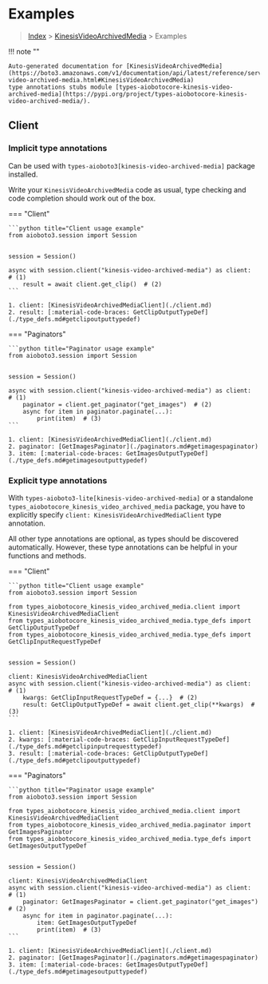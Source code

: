 # Examples

> [Index](../README.md) > [KinesisVideoArchivedMedia](./README.md) > Examples

!!! note ""

    Auto-generated documentation for [KinesisVideoArchivedMedia](https://boto3.amazonaws.com/v1/documentation/api/latest/reference/services/kinesis-video-archived-media.html#KinesisVideoArchivedMedia)
    type annotations stubs module [types-aiobotocore-kinesis-video-archived-media](https://pypi.org/project/types-aiobotocore-kinesis-video-archived-media/).

## Client

### Implicit type annotations

Can be used with `types-aioboto3[kinesis-video-archived-media]` package installed.

Write your `KinesisVideoArchivedMedia` code as usual,
type checking and code completion should work out of the box.



=== "Client"

    ```python title="Client usage example"
    from aioboto3.session import Session


    session = Session()

    async with session.client("kinesis-video-archived-media") as client:  # (1)
        result = await client.get_clip()  # (2)
    ```

    1. client: [KinesisVideoArchivedMediaClient](./client.md)
    2. result: [:material-code-braces: GetClipOutputTypeDef](./type_defs.md#getclipoutputtypedef) 



=== "Paginators"

    ```python title="Paginator usage example"
    from aioboto3.session import Session


    session = Session()

    async with session.client("kinesis-video-archived-media") as client:  # (1)
        paginator = client.get_paginator("get_images")  # (2)
        async for item in paginator.paginate(...):
            print(item)  # (3)
    ```

    1. client: [KinesisVideoArchivedMediaClient](./client.md)
    2. paginator: [GetImagesPaginator](./paginators.md#getimagespaginator)
    3. item: [:material-code-braces: GetImagesOutputTypeDef](./type_defs.md#getimagesoutputtypedef) 




### Explicit type annotations

With `types-aioboto3-lite[kinesis-video-archived-media]`
or a standalone `types_aiobotocore_kinesis_video_archived_media` package, you have to explicitly specify
`client: KinesisVideoArchivedMediaClient` type annotation.

All other type annotations are optional, as types should be discovered automatically.
However, these type annotations can be helpful in your functions and methods.


=== "Client"

    ```python title="Client usage example"
    from aioboto3.session import Session

    from types_aiobotocore_kinesis_video_archived_media.client import KinesisVideoArchivedMediaClient
    from types_aiobotocore_kinesis_video_archived_media.type_defs import GetClipOutputTypeDef
    from types_aiobotocore_kinesis_video_archived_media.type_defs import GetClipInputRequestTypeDef


    session = Session()

    client: KinesisVideoArchivedMediaClient
    async with session.client("kinesis-video-archived-media") as client:  # (1)
        kwargs: GetClipInputRequestTypeDef = {...}  # (2)
        result: GetClipOutputTypeDef = await client.get_clip(**kwargs)  # (3)
    ```

    1. client: [KinesisVideoArchivedMediaClient](./client.md)
    2. kwargs: [:material-code-braces: GetClipInputRequestTypeDef](./type_defs.md#getclipinputrequesttypedef) 
    3. result: [:material-code-braces: GetClipOutputTypeDef](./type_defs.md#getclipoutputtypedef) 



=== "Paginators"

    ```python title="Paginator usage example"
    from aioboto3.session import Session

    from types_aiobotocore_kinesis_video_archived_media.client import KinesisVideoArchivedMediaClient
    from types_aiobotocore_kinesis_video_archived_media.paginator import GetImagesPaginator
    from types_aiobotocore_kinesis_video_archived_media.type_defs import GetImagesOutputTypeDef


    session = Session()

    client: KinesisVideoArchivedMediaClient
    async with session.client("kinesis-video-archived-media") as client:  # (1)
        paginator: GetImagesPaginator = client.get_paginator("get_images")  # (2)
        async for item in paginator.paginate(...):
            item: GetImagesOutputTypeDef
            print(item)  # (3)
    ```

    1. client: [KinesisVideoArchivedMediaClient](./client.md)
    2. paginator: [GetImagesPaginator](./paginators.md#getimagespaginator)
    3. item: [:material-code-braces: GetImagesOutputTypeDef](./type_defs.md#getimagesoutputtypedef) 





